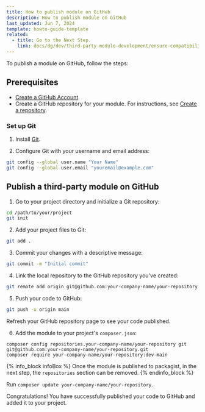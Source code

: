 ```yaml
---
title: How to publish module on GitHub
description: How to publish module on GitHub
last_updated: Jun 7, 2024
template: howto-guide-template
related:
  - title: Go to the Next Step.
    link: docs/dg/dev/third-party-module-development/ensure-compatibility.html
---
```


To publish a module on GitHub, follow the steps:


## Prerequisites

* [Create a GitHub Account](https://github.com/signup).
* Create a GitHub repository for your module. For instructions, see [Create a repository](https://docs.github.com/en/repositories/creating-and-managing-repositories/quickstart-for-repositories#create-a-repository).


### Set up Git

1. Install [Git](https://git-scm.com/).

2. Configure Git with your username and email address:

```bash
git config --global user.name "Your Name"
git config --global user.email "youremail@example.com"
```

## Publish a third-party module on GitHub

1. Go to your project directory and initialize a Git repository:

```bash
cd /path/to/your/project
git init
```

2. Add your project files to Git:

```bash
git add .
```

3. Commit your changes with a descriptive message:

```bash
git commit -m "Initial commit"
```

4. Link the local repository to the GitHub repository you've created:

```bash
git remote add origin git@github.com:your-company-name/your-repository.git
```

5. Push your code to GitHub:

```bash
git push -u origin main
```

  Refresh your GitHub repository page to see your code published.

6. Add the module to your project's `composer.json`:

```shell
composer config repositories.your-company-name/your-repository git git@github.com:your-company-name/your-repository.git
composer require your-company-name/your-repository:dev-main
```

{% info_block infoBox %}
   Once the module is published to packagist, in the next step, the `repositories` section can be removed.
{% endinfo_block %}

Run `composer update your-company-name/your-repository`.

Congratulations! You have successfully published your code to GitHub and added it to your project.
